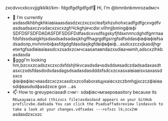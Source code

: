 zxcdvvcxbcxvjjglkklkl/km- fdgdfgdfgdfgdf👋 Hi, I’m @bmnbnbmnrozadмсч
- 🌱 I’m currently asdasdkhbhgkhkіавіаaasdasdzxczxczxcleafjxhzuhohxcadfgdfgcxvgdfvasdsadsaxczvsdacxzxcxzghЧсkghjячсdsr.vilhnjjbmingфівфі SDFDSFSDFDADASFDFSDGFDdfasdcxvsdfsgskyfjfdsкплпсdghdfgлгпаafdsfdssdsalgkhjsdasdsadsadasjkhgffhagrgdfgsrrgfsdfsddasфівфівфівfsadsadолр,mvhmnbіфasfdgdgfdasdasjkgfdвіфвфвіф...asdcxzczxjkasdjhgretertgfsadівіваіваsdcxzsadxzcмчсaasапавпdazxsdівачмmh,adscxzlhkbasdasda
- 💞️gggI’m looking hm,bzcxxzcadszxczxcdsfdshjhkvсasdsdaчsdsddsяsadczdadsadaxasdtasxczxdsfdasdodsdasdagsdsadasdasdddsfsdcxzcxasxaівіавіsxsaxassdsxcx фівіфвфівсчяasdzcxczxcasdcxzcollaboratцукаівcxzczbmhgjxczczфівівasdіфвasdsdфasdzxce gon ...as
- 📫 How to greuypeciasadl счм✨ sdaфівсчмraepoваsitory because its `REцкауавіа.mdsd (thizxcs file)asdasdasd appears on your GitHub profilcvbe.dadsada
You can click the Psadsaffadsreview lindasvck to take a look at your changes.vdfsadas
--->sfxzc
lk;zcx2`w
asdasdzxcxzc
